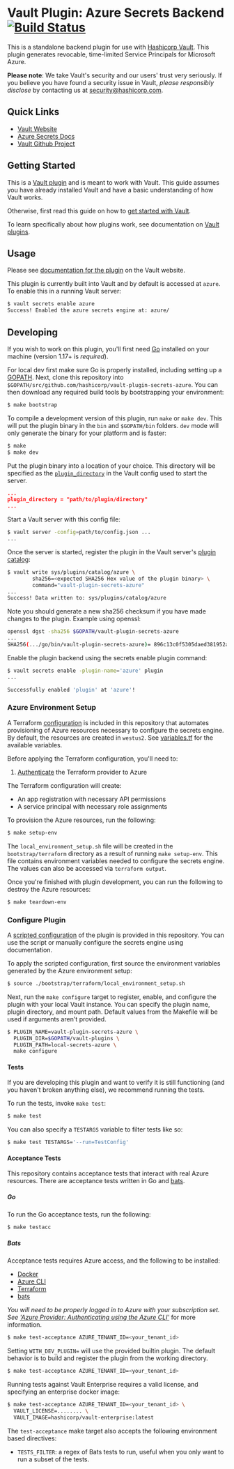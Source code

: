 # Vault Plugin: Azure Secrets Backend [![Build Status](https://travis-ci.org/hashicorp/vault-plugin-secrets-azure.svg?branch=master)](https://travis-ci.org/hashicorp/vault-plugin-secrets-azure)

This is a standalone backend plugin for use with [Hashicorp Vault](https://www.github.com/hashicorp/vault).
This plugin generates revocable, time-limited Service Principals for Microsoft Azure.

**Please note**: We take Vault's security and our users' trust very seriously. If you believe you have found a security issue in Vault, _please responsibly disclose_ by contacting us at [security@hashicorp.com](mailto:security@hashicorp.com).

## Quick Links
- [Vault Website](https://www.vaultproject.io)
- [Azure Secrets Docs](https://www.vaultproject.io/docs/secrets/azure/index.html)
- [Vault Github Project](https://www.github.com/hashicorp/vault)

## Getting Started

This is a [Vault plugin](https://www.vaultproject.io/docs/internals/plugins.html)
and is meant to work with Vault. This guide assumes you have already installed Vault
and have a basic understanding of how Vault works.

Otherwise, first read this guide on how to [get started with Vault](https://www.vaultproject.io/intro/getting-started/install.html).

To learn specifically about how plugins work, see documentation on [Vault plugins](https://www.vaultproject.io/docs/internals/plugins.html).

## Usage

Please see [documentation for the plugin](https://www.vaultproject.io/docs/secrets/azure/index.html)
on the Vault website.

This plugin is currently built into Vault and by default is accessed
at `azure`. To enable this in a running Vault server:

```sh
$ vault secrets enable azure
Success! Enabled the azure secrets engine at: azure/
```

## Developing

If you wish to work on this plugin, you'll first need
[Go](https://www.golang.org) installed on your machine
(version 1.17+ is *required*).

For local dev first make sure Go is properly installed, including
setting up a [GOPATH](https://golang.org/doc/code.html#GOPATH).
Next, clone this repository into
`$GOPATH/src/github.com/hashicorp/vault-plugin-secrets-azure`.
You can then download any required build tools by bootstrapping your
environment:

```sh
$ make bootstrap
```

To compile a development version of this plugin, run `make` or `make dev`.
This will put the plugin binary in the `bin` and `$GOPATH/bin` folders. `dev`
mode will only generate the binary for your platform and is faster:

```sh
$ make
$ make dev
```

Put the plugin binary into a location of your choice. This directory
will be specified as the [`plugin_directory`](https://www.vaultproject.io/docs/configuration/index.html#plugin_directory)
in the Vault config used to start the server.

```json
...
plugin_directory = "path/to/plugin/directory"
...
```

Start a Vault server with this config file:
```sh
$ vault server -config=path/to/config.json ...
...
```

Once the server is started, register the plugin in the Vault server's [plugin catalog](https://www.vaultproject.io/docs/internals/plugins.html#plugin-catalog):

```sh
$ vault write sys/plugins/catalog/azure \
        sha256=<expected SHA256 Hex value of the plugin binary> \
        command="vault-plugin-secrets-azure"
...
Success! Data written to: sys/plugins/catalog/azure
```

Note you should generate a new sha256 checksum if you have made changes
to the plugin. Example using openssl:

```sh
openssl dgst -sha256 $GOPATH/vault-plugin-secrets-azure
...
SHA256(.../go/bin/vault-plugin-secrets-azure)= 896c13c0f5305daed381952a128322e02bc28a57d0c862a78cbc2ea66e8c6fa1
```

Enable the plugin backend using the secrets enable plugin command:

```sh
$ vault secrets enable -plugin-name='azure' plugin
...

Successfully enabled 'plugin' at 'azure'!
```

### Azure Environment Setup

A Terraform [configuration](bootstrap/terraform) is included in this repository that
automates provisioning of Azure resources necessary to configure the secrets engine.
By default, the resources are created in `westus2`. See [variables.tf](bootstrap/terraform/variables.tf) 
for the available variables.

Before applying the Terraform configuration, you'll need to:

1. [Authenticate](https://registry.terraform.io/providers/hashicorp/azurerm/latest/docs#authenticating-to-azure)
   the Terraform provider to Azure

The Terraform configuration will create:

* An app registration with necessary API permissions
* A service principal with necessary role assignments

To provision the Azure resources, run the following:

```sh
$ make setup-env   
```

The `local_environment_setup.sh` file will be created in the `bootstrap/terraform`
directory as a result of running `make setup-env`. This file contains environment
variables needed to configure the secrets engine. The values can also be accessed
via `terraform output`.

Once you're finished with plugin development, you can run the following to
destroy the Azure resources:

```sh
$ make teardown-env   
```

### Configure Plugin

A [scripted configuration](bootstrap/configure.sh) of the plugin is provided in
this repository. You can use the script or manually configure the secrets engine
using documentation.

To apply the scripted configuration, first source the environment variables generated by
the Azure environment setup:

```sh
$ source ./bootstrap/terraform/local_environment_setup.sh
```

Next, run the `make configure` target to register, enable, and configure the plugin with
your local Vault instance. You can specify the plugin name, plugin directory, and mount
path. Default values from the Makefile will be used if arguments aren't provided.

```sh
$ PLUGIN_NAME=vault-plugin-secrets-azure \
  PLUGIN_DIR=$GOPATH/vault-plugins \
  PLUGIN_PATH=local-secrets-azure \
  make configure
```

#### Tests

If you are developing this plugin and want to verify it is still
functioning (and you haven't broken anything else), we recommend
running the tests.

To run the tests, invoke `make test`:

```sh
$ make test
```

You can also specify a `TESTARGS` variable to filter tests like so:

```sh
$ make test TESTARGS='--run=TestConfig'
```

#### Acceptance Tests

This repository contains acceptance tests that interact with real Azure resources. There
are acceptance tests written in Go and [bats](https://bats-core.readthedocs.io/en/stable).

##### Go

To run the Go acceptance tests, run the following:

```sh
$ make testacc 
```

##### Bats

Acceptance tests requires Azure access, and the following to be installed:
- [Docker](https://docs.docker.com/get-docker/)
- [Azure CLI](https://docs.microsoft.com/en-us/cli/azure/install-azure-cli)
- [Terraform](https://learn.hashicorp.com/tutorials/terraform/install-cli)
- [bats](https://bats-core.readthedocs.io/en/stable)

_You will need to be properly logged in to Azure with your subscription set. See
['Azure Provider: Authenticating using the Azure CLI'](https://registry.terraform.io/providers/hashicorp/azurerm/latest/docs/guides/azure_cli)_
for more information.

```sh
$ make test-acceptance AZURE_TENANT_ID=<your_tenant_id>
```

Setting `WITH_DEV_PLUGIN=` will use the provided builtin plugin. The default behavior is to build and register
the plugin from the working directory.

```sh
$ make test-acceptance AZURE_TENANT_ID=<your_tenant_id>
```

Running tests against Vault Enterprise requires a valid license, and specifying an enterprise docker image:

```sh
$ make test-acceptance AZURE_TENANT_ID=<your_tenant_id> \
  VAULT_LICENSE=........ \
  VAULT_IMAGE=hashicorp/vault-enterprise:latest
```

The `test-acceptance` make target also accepts the following environment based directives:

* `TESTS_FILTER`: a regex of Bats tests to run, useful when you only want to run a subset of the tests.
